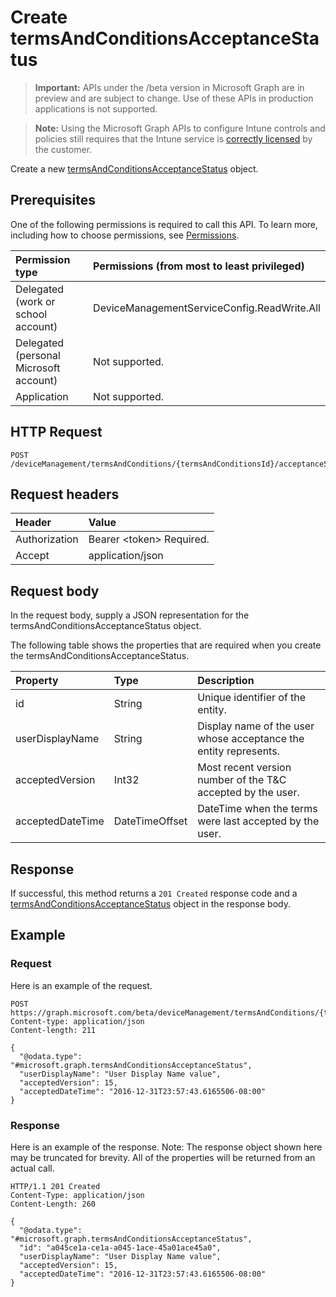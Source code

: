 # Create termsAndConditionsAcceptanceStatus

> **Important:** APIs under the /beta version in Microsoft Graph are in preview and are subject to change. Use of these APIs in production applications is not supported.

> **Note:** Using the Microsoft Graph APIs to configure Intune controls and policies still requires that the Intune service is [correctly licensed](https://go.microsoft.com/fwlink/?linkid=839381) by the customer.

Create a new [termsAndConditionsAcceptanceStatus](../resources/intune-companyterms-termsandconditionsacceptancestatus.md) object.
## Prerequisites
One of the following permissions is required to call this API. To learn more, including how to choose permissions, see [Permissions](/graph/permissions-reference).

|Permission type|Permissions (from most to least privileged)|
|:---|:---|
|Delegated (work or school account)|DeviceManagementServiceConfig.ReadWrite.All|
|Delegated (personal Microsoft account)|Not supported.|
|Application|Not supported.|

## HTTP Request
<!-- {
  "blockType": "ignored"
}
-->
``` http
POST /deviceManagement/termsAndConditions/{termsAndConditionsId}/acceptanceStatuses
```

## Request headers
|Header|Value|
|:---|:---|
|Authorization|Bearer &lt;token&gt; Required.|
|Accept|application/json|

## Request body
In the request body, supply a JSON representation for the termsAndConditionsAcceptanceStatus object.

The following table shows the properties that are required when you create the termsAndConditionsAcceptanceStatus.

|Property|Type|Description|
|:---|:---|:---|
|id|String|Unique identifier of the entity.|
|userDisplayName|String|Display name of the user whose acceptance the entity represents.|
|acceptedVersion|Int32|Most recent version number of the T&C accepted by the user.|
|acceptedDateTime|DateTimeOffset|DateTime when the terms were last accepted by the user.|



## Response
If successful, this method returns a `201 Created` response code and a [termsAndConditionsAcceptanceStatus](../resources/intune-companyterms-termsandconditionsacceptancestatus.md) object in the response body.

## Example
### Request
Here is an example of the request.
``` http
POST https://graph.microsoft.com/beta/deviceManagement/termsAndConditions/{termsAndConditionsId}/acceptanceStatuses
Content-type: application/json
Content-length: 211

{
  "@odata.type": "#microsoft.graph.termsAndConditionsAcceptanceStatus",
  "userDisplayName": "User Display Name value",
  "acceptedVersion": 15,
  "acceptedDateTime": "2016-12-31T23:57:43.6165506-08:00"
}
```

### Response
Here is an example of the response. Note: The response object shown here may be truncated for brevity. All of the properties will be returned from an actual call.
``` http
HTTP/1.1 201 Created
Content-Type: application/json
Content-Length: 260

{
  "@odata.type": "#microsoft.graph.termsAndConditionsAcceptanceStatus",
  "id": "a045ce1a-ce1a-a045-1ace-45a01ace45a0",
  "userDisplayName": "User Display Name value",
  "acceptedVersion": 15,
  "acceptedDateTime": "2016-12-31T23:57:43.6165506-08:00"
}
```





